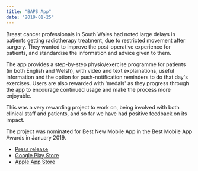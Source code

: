 ```yaml
---
title: "BAPS App"
date: "2019-01-25"
---
```


Breast cancer professionals in South Wales had noted large delays in patients getting radiotherapy treatment, due to restricted movement after surgery. They wanted to improve the post-operative experience for patients, and standardise the information and advice given to them.

The app provides a step-by-step physio/exercise programme for patients (in both English and Welsh), with video and text explainations, useful information and the option for push-notification reminders to do that day's exercises. Users are also rewarded with 'medals' as they progress through the app to encourage continued usage and make the process more enjoyable.

This was a very rewarding project to work on, being involved with both clinical staff and patients, and so far we have had positive feedback on its impact.

The project was nominated for Best New Mobile App in the Best Mobile App Awards in January 2019.

- [Press release](http://www.thepracticeofhealth.wales.nhs.uk/news/50308)
- [ Google Play Store](https://play.google.com/store/apps/details?id=com.velindre.baps&hl=en_GB)
- [Apple App Store](https://apps.apple.com/gb/app/the-baps-app-wales/id1450394179)
